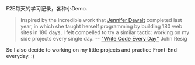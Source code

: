 F2E每天的学习记录，各种小Demo.

> Inspired by the incredible work that [Jennifer Dewalt](http://jenniferdewalt.com/) completed last year, in which she taught herself programming by building 180 web sites in 180 days, I felt compelled to try a similar tactic: working on my side projects every single day.    -- ["Write Code Every Day"](http://ejohn.org/blog/write-code-every-day/) John Resig   

So I also decide to working on my little projects and practice Front-End everyday. :)

